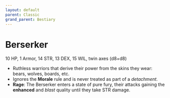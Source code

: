 ```yaml
---
layout: default
parent: Classic
grand_parent: Bestiary
---
```


# Berserker

10 HP, 1 Armor, 14 STR, 13 DEX, 15 WIL, twin axes (d8+d8)

- Ruthless warriors that derive their power from the skins they wear: bears, wolves, boards, etc.
- Ignores the **Morale** rule and is never treated as part of a _detachment_.
- **Rage**: The Berserker enters a state of pure fury, their attacks gaining the __enhanced__ and _blast_ quality until they take STR damage.
